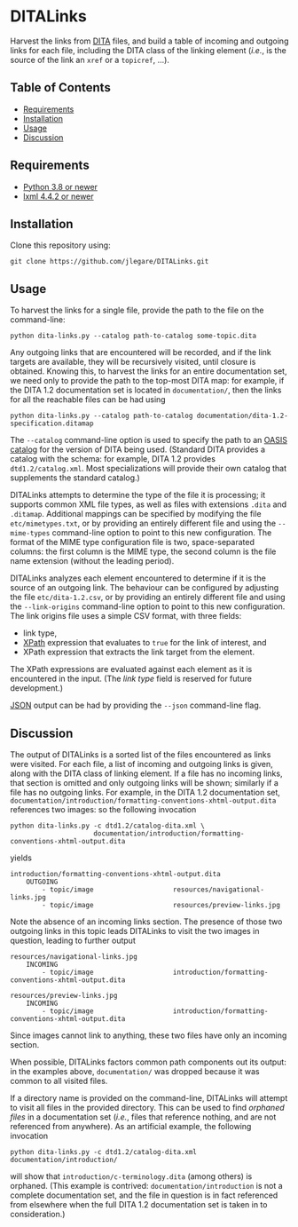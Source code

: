 # DITALinks

Harvest the links from [DITA](https://www.oasis-open.org/committees/tc_home.php?wg_abbrev=dita) files, and build a table of incoming and outgoing links for each file, including the DITA class of the linking element (_i.e._, is the source of the link an `xref` or a `topicref`, ...).

## Table of Contents

* [Requirements](#requirements)
* [Installation](#installation)
* [Usage](#usage)
* [Discussion](#discussion)

## Requirements

* [Python 3.8 or newer](https://www.python.org/downloads/)
* [lxml 4.4.2 or newer](https://lxml.de)

## Installation

Clone this repository using:
```
git clone https://github.com/jlegare/DITALinks.git
```

## Usage

To harvest the links for a single file, provide the path to the file on the command-line:
```
python dita-links.py --catalog path-to-catalog some-topic.dita
```
Any outgoing links that are encountered will be recorded, and if the link targets are available, they will be recursively visited, until closure is obtained. Knowing this, to harvest the links for an entire documentation set, we need only to provide the path to the top-most DITA map: for example, if the DITA 1.2 documentation set is located in `documentation/`, then the links for all the reachable files can be had using
```
python dita-links.py --catalog path-to-catalog documentation/dita-1.2-specification.ditamap
```

The `--catalog` command-line option is used to specify the path to an [OASIS catalog](https://www.oasis-open.org/committees/download.php/14810/xml-catalogs.pdf) for the version of DITA being used. (Standard DITA provides a catalog with the schema: for example, DITA 1.2 provides `dtd1.2/catalog.xml`. Most specializations will provide their own catalog that supplements the standard catalog.)

DITALinks attempts to determine the type of the file it is processing; it supports common XML file types, as well as files with extensions `.dita` and `.ditamap`. Additional mappings can be specified by modifying the file `etc/mimetypes.txt`, or by providing an entirely different file and using the `--mime-types` command-line option to point to this new configuration. The format of the MIME type configuration file is two, space-separated columns: the first column is the MIME type, the second column is the file name extension (without the leading period). 

DITALinks analyzes each element encountered to determine if it is the source of an outgoing link. The behaviour can be configured by adjusting the file `etc/dita-1.2.csv`, or by providing an entirely different file and using the `--link-origins` command-line option to point to this new configuration. The link origins file uses a simple CSV format, with three fields:

* link type,
* [XPath](https://www.w3.org/TR/1999/REC-xpath-19991116/) expression that evaluates to `true` for the link of interest, and
* XPath expression that extracts the link target from the element.

The XPath expressions are evaluated against each element as it is encountered in the input. (The _link type_ field is reserved for future development.)

[JSON](https://www.json.org/json-en.html) output can be had by providing the `--json` command-line flag.

## Discussion

The output of DITALinks is a sorted list of the files encountered as links were visited. For each file, a list of incoming and outgoing links is given, along with the DITA class of linking element. If a file has no incoming links, that section is omitted and only outgoing links will be shown; similarly if a file has no outgoing links. For example, in the DITA 1.2 documentation set, `documentation/introduction/formatting-conventions-xhtml-output.dita` references two images: so the following invocation
```
python dita-links.py -c dtd1.2/catalog-dita.xml \
                     documentation/introduction/formatting-conventions-xhtml-output.dita 
```
yields
```
introduction/formatting-conventions-xhtml-output.dita
    OUTGOING
        - topic/image                    resources/navigational-links.jpg
        - topic/image                    resources/preview-links.jpg
```
Note the absence of an incoming links section. The presence of those two outgoing links in this topic leads DITALinks to visit the two images in question, leading to further output
```
resources/navigational-links.jpg
    INCOMING
        - topic/image                    introduction/formatting-conventions-xhtml-output.dita

resources/preview-links.jpg
    INCOMING
        - topic/image                    introduction/formatting-conventions-xhtml-output.dita
```
Since images cannot link to anything, these two files have only an incoming section. 

When possible, DITALinks factors common path components out its output: in the examples above, `documentation/` was dropped because it was common to all visited files.

If a directory name is provided on the command-line, DITALinks will attempt to visit all files in the provided directory. This can be used to find _orphaned files_ in a documentation set (_i.e._, files that reference nothing, and are not referenced from anywhere). As an artificial example, the following invocation
```
python dita-links.py -c dtd1.2/catalog-dita.xml documentation/introduction/
```
will show that `introduction/c-terminology.dita` (among others) is orphaned. (This example is contrived: `documentation/introduction` is not a complete documentation set, and the file in question is in fact referenced from elsewhere when the full DITA 1.2 documentation set is taken in to consideration.)
